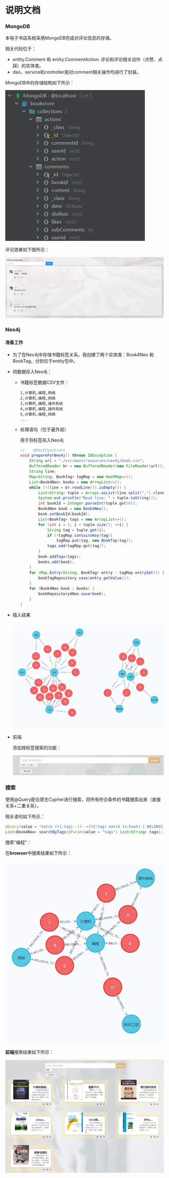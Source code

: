 # 说明文档

### MongoDB

本电子书店系统采用MongoDB完成对评论信息的存储。

相关代码位于：

+ entity.Comment 和 entity.CommentAction: 评论和评论相关动作（点赞、点踩）的实体类。
+ dao，service和controller层对comment相关操作均进行了封装。

MongoDB中的存储结构如下所示：

![](../notes/imgs/MongoDB_struct.png)

评论效果如下图所示：

![](../notes/imgs/comments.png)

### Neo4j

#### 准备工作

+ 为了在Neo4j中存储书籍标签关系，我创建了两个实体类：Book4Neo 和BookTag，分别位于entity包中。

+ 将数据存入Neo4j：

  + 书籍标签数据CSV文件：

    ```csv
    1,计算机,编程,网络
    2,计算机,编程,网络
    3,计算机,编程,操作系统
    4,计算机,编程,操作系统
    5,计算机,编程,网络
    ...
    ```

  + 处理语句（位于最外层）

    用于将标签存入Neo4j

    ```java
    //    @PostConstruct
    void prepareForNeo4j() throws IOException {
        String url = "./src/main/resources/neo4j/book.csv";
        BufferedReader br = new BufferedReader(new FileReader(url));
        String line;
        Map<String, BookTag> tagMap = new HashMap<>();
        List<Book4Neo> books = new ArrayList<>();
        while (!(line = br.readLine()).isEmpty()) {
            List<String> tuple = Arrays.asList(line.split(",").clone());
            System.out.println("Read line: " + tuple.toString());
            int bookId = Integer.parseInt(tuple.get(0));
            Book4Neo book = new Book4Neo();
            book.setBookId(bookId);
            List<BookTag> tags = new ArrayList<>();
            for (int i = 1; i < tuple.size(); ++i) {
                String tag = tuple.get(i);
                if (!tagMap.containsKey(tag))
                    tagMap.put(tag, new BookTag(tag));
                tags.add(tagMap.get(tag));
            }
            book.addTags(tags);
            books.add(book);
        }
        for (Map.Entry<String, BookTag> entry : tagMap.entrySet()) {
            bookTagRepository.save(entry.getValue());
        }
        for (Book4Neo book : books) {
            bookRepository4Neo.save(book);
        }
    }
    ```

+ 插入结果

  ![](../notes/imgs/neo4j_structure.png)

+ 前端

  添加按标签搜索的功能：

  ![](../notes/imgs/neo4j_frontend.png)

### 搜索

使用@Query配合原生Cypher进行搜索，将所有符合条件的书籍搜索出来（直接关系+二重关系）。

相关语句如下所示：

```java
@Query(value = "match (t1:tag)--()-->(t2:tag) match (n:book)-[:BELONGS_TO]->(t:tag) where t1.tag in $tags and (t=t1 or t=t2) return n")
List<Book4Neo> searchByTags(@Param(value = "tags") List<String> tags);
```

搜索“编程”：

在**browser**中搜素结果如下所示：

![](../notes/imgs/neo4j_search_result_1.png)

**前端**搜索结果如下所示：

![](../notes/imgs/neo4j_search_result_2.png)

